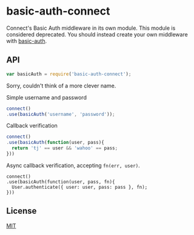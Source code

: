# basic-auth-connect

Connect's Basic Auth middleware in its own module. This module is considered deprecated. You should instead create your own middleware with [basic-auth](https://github.com/visionmedia/node-basic-auth).

## API

```js
var basicAuth = require('basic-auth-connect');
```

Sorry, couldn't think of a more clever name.

Simple username and password

```js
connect()
.use(basicAuth('username', 'password'));
```

Callback verification

```js
connect()
.use(basicAuth(function(user, pass){
  return 'tj' == user && 'wahoo' == pass;
}))
```

Async callback verification, accepting `fn(err, user)`.

```
connect()
.use(basicAuth(function(user, pass, fn){
  User.authenticate({ user: user, pass: pass }, fn);
}))
```

## License

[MIT](./LICENSE)
